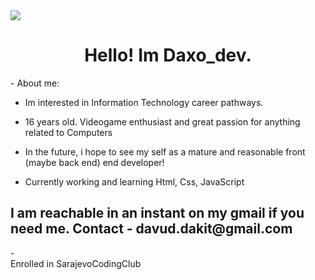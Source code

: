<DOCTYPE html>
<html>
<head>
   <body>
      <img src= "https://wallpaperaccess.com/full/849790.gif">
   <h1 align="center">               
    Hello! Im Daxo_dev.
</h1>
    - About me:
  
  - Im interested in Information Technology career pathways.
  
  - 16 years old. Videogame enthusiast and great passion for anything related to Computers
  
  - In the future, i hope to see my self as a mature and reasonable front (maybe back end) end developer!
  
  - Currently working and learning Html, Css, JavaScript
<h2> I am reachable in an instant on my gmail if you need me. Contact - davud.dakit@gmail.com</h2>
- <footer>
  </p2> Enrolled in SarajevoCodingClub</p2>
   </head>
      </body>
  
